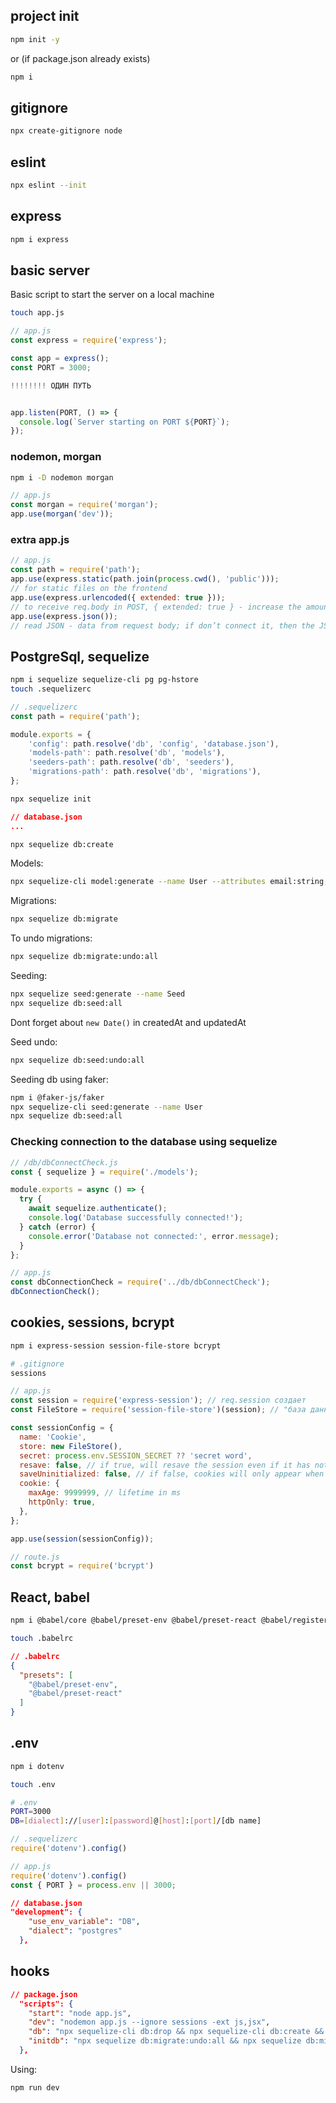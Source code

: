 ## project init

```sh
npm init -y
```
or (if package.json already exists)
```sh
npm i
```


## gitignore

```sh
npx create-gitignore node
```

## eslint

```sh
npx eslint --init
```

## express

```sh
npm i express
```



## basic server
Basic script to start the server on a local machine

```sh
touch app.js
```


```js
// app.js
const express = require('express');

const app = express();
const PORT = 3000;

!!!!!!!! ОДИН ПУТЬ


app.listen(PORT, () => {
  console.log(`Server starting on PORT ${PORT}`);
});
```

### nodemon, morgan

```sh
npm i -D nodemon morgan
```

```js
// app.js
const morgan = require('morgan');
app.use(morgan('dev'));
```

### extra app.js

```js
// app.js
const path = require('path');
app.use(express.static(path.join(process.cwd(), 'public')));
// for static files on the frontend
app.use(express.urlencoded({ extended: true }));
// to receive req.body in POST, { extended: true } - increase the amount of transmitted data
app.use(express.json());
// read JSON - data from request body; if don’t connect it, then the JSON will not enter the body
```

## PostgreSql, sequelize

```sh
npm i sequelize sequelize-cli pg pg-hstore
touch .sequelizerc
```

```js
// .sequelizerc
const path = require('path');

module.exports = {
    'config': path.resolve('db', 'config', 'database.json'),
    'models-path': path.resolve('db', 'models'),
    'seeders-path': path.resolve('db', 'seeders'),
    'migrations-path': path.resolve('db', 'migrations'),
};
```

```sh
npx sequelize init
```


```json
// database.json
...
```

```sh
npx sequelize db:create
```

Models:
```sh
npx sequelize-cli model:generate --name User --attributes email:string,username:string,password:string,description:text,birthday:date,vip:boolean,friends:integer
```

Migrations:
```sh
npx sequelize db:migrate
```
To undo migrations:
```sh
npx sequelize db:migrate:undo:all
```

Seeding:
```sh
npx sequelize seed:generate --name Seed
npx sequelize db:seed:all
```

Dont forget about `new Date()` in createdAt and updatedAt

Seed undo:
```sh
npx sequelize db:seed:undo:all
```

Seeding db using faker:
```sh
npm i @faker-js/faker
npx sequelize-cli seed:generate --name User
npx sequelize db:seed:all
```


###  Checking connection to the database using sequelize


```js
// /db/dbConnectCheck.js
const { sequelize } = require('./models');

module.exports = async () => {
  try {
    await sequelize.authenticate();
    console.log('Database successfully connected!');
  } catch (error) {
    console.error('Database not connected:', error.message);
  }
};

```

```js
// app.js
const dbConnectionCheck = require('../db/dbConnectCheck');
dbConnectionCheck();
```

## cookies, sessions, bcrypt

```sh
npm i express-session session-file-store bcrypt
```

```sh
# .gitignore
sessions
```


```js
// app.js
const session = require('express-session'); // req.session создает
const FileStore = require('session-file-store')(session); // "база данных" наших сессий создает папку и файлы сессий

const sessionConfig = {
  name: 'Cookie',
  store: new FileStore(),
  secret: process.env.SESSION_SECRET ?? 'secret word',
  resave: false, // if true, will resave the session even if it has not changed
  saveUninitialized: false, // if false, cookies will only appear when req.session is set
  cookie: {
    maxAge: 9999999, // lifetime in ms
    httpOnly: true,
  },
};

app.use(session(sessionConfig));
```

```js
// route.js
const bcrypt = require('bcrypt')


```


## React, babel

```sh
npm i @babel/core @babel/preset-env @babel/preset-react @babel/register react react-dom
```

```sh
touch .babelrc
```


```json
// .babelrc
{
  "presets": [
    "@babel/preset-env",
    "@babel/preset-react"
  ]
}
```


## .env

```sh
npm i dotenv
```

```sh
touch .env
```

```sh
# .env
PORT=3000
DB=[dialect]://[user]:[password]@[host]:[port]/[db name]
```


```js
// .sequelizerc
require('dotenv').config()
```



```js
// app.js
require('dotenv').config()
const { PORT } = process.env || 3000;
```


```json
// database.json
"development": {
    "use_env_variable": "DB",
    "dialect": "postgres"
  },
```






## hooks



```json
// package.json
  "scripts": {
    "start": "node app.js",
    "dev": "nodemon app.js --ignore sessions -ext js,jsx",
    "db": "npx sequelize-cli db:drop && npx sequelize-cli db:create && npx sequelize-cli db:migrate && npx sequelize-cli db:seed:all",
    "initdb": "npx sequelize db:migrate:undo:all && npx sequelize db:migrate && npx sequelize db:seed:all"
  },
```

Using:
```sh
npm run dev
```
